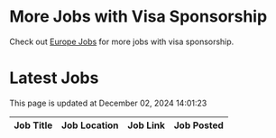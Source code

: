 # More Jobs with Visa Sponsorship

Check out [Europe Jobs](https://github.com/sureshparimi/europejobs#latest-jobs) for more jobs with visa sponsorship.

# Latest Jobs

This page is updated at December 02, 2024 14:01:23

| Job Title | Job Location | Job Link | Job Posted |
| --- | --- | --- | --- |

